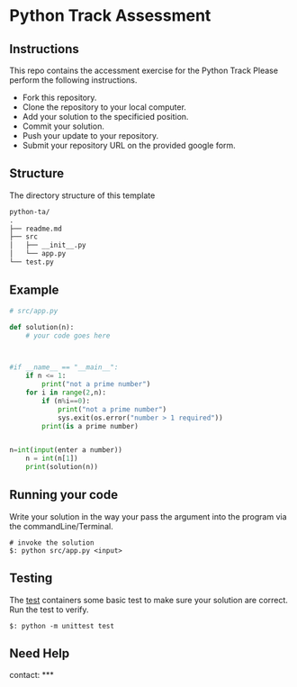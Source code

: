 # Python Track Assessment

## Instructions

This repo contains the accessment exercise for the Python Track
Please perform the following instructions.

* Fork this repository.
* Clone the repository to your local computer.
* Add your solution to the specificied position.
* Commit your solution.
* Push your update to your repository.
* Submit your repository URL on the provided google form.

## Structure

The directory structure of this template

``` html
python-ta/
.
├── readme.md
├── src
│   ├── __init__.py
│   └── app.py
└── test.py

```

## Example

``` py
# src/app.py

def solution(n):
    # your code goes here



#if __name__ == "__main__":
    if n <= 1:
        print("not a prime number")
    for i in range(2,n):
        if (n%i==0):
            print("not a prime number")
            sys.exit(os.error("number > 1 required"))
        print(is a prime number)    


n=int(input(enter a number))
    n = int(n[1])
    print(solution(n))

```

## Running your code

Write your solution in the way your pass the argument into the program via the commandLine/Terminal.

``` shell
# invoke the solution
$: python src/app.py <input>
```

## Testing

The [test](test.py) containers some basic test to make sure your solution are correct. Run the test to verify.
``` shell
$: python -m unittest test
```

## Need Help

contact: ***
